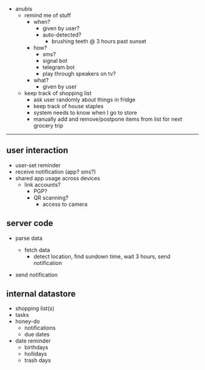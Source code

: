 * anubis
  * remind me of stuff
    * when?
      * given by user?
      * auto-detected?
        * brushing teeth @ 3 hours past sunset
    * how?
      * sms?
      * signal bot
      * telegram bot
      * play through speakers on tv?
    * what?
      * given by user
  * keep track of shopping list
    * ask user randomly about things in fridge
    * keep track of house staples
    * system needs to know when I go to store
    * manually add and remove/postpone items from list for next grocery trip



---

## user interaction

* user-set reminder
* receive notification (app? sms?)
* shared app usage across devices
  * link accounts?
    * PGP?
    * QR scanning?
      * access to camera

## server code

* parse data
  * fetch data
    * detect location, find sundown time, wait 3 hours, send notification

* send notification

## internal datastore

* shopping list(s)
* tasks
* honey-do
  * notifications
  * due dates
* date reminder
  * birthdays
  * hollidays
  * trash days
